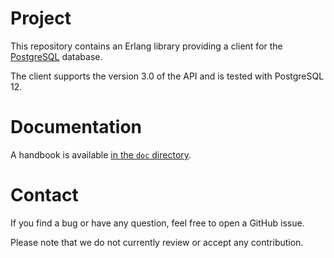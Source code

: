 # Project
This repository contains an Erlang library providing a client for the
[PostgreSQL](https://www.postgresql.org) database.

The client supports the version 3.0 of the API and is tested with
PostgreSQL 12.

# Documentation
A handbook is available [in the `doc`
directory](https://github.com/exograd/erl-pg/blob/master/doc/handbook.md).

# Contact
If you find a bug or have any question, feel free to open a GitHub issue.

Please note that we do not currently review or accept any contribution.
